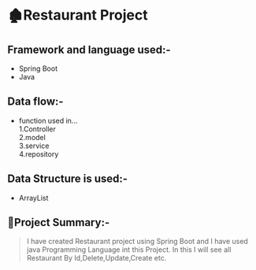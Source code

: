 # 🏚️Restaurant Project

## Framework and language used:-
* Spring Boot
* Java 

## Data flow:-
* function used in...<br>
1.Controller<br>
2.model<br>
3.service<br>
4.repository

## Data Structure is used:-
* ArrayList

## 📝Project Summary:-
> I have created Restaurant project using Spring Boot and I have used java Programming Language int this Project.  In this I will see all Restaurant By Id,Delete,Update,Create etc.
